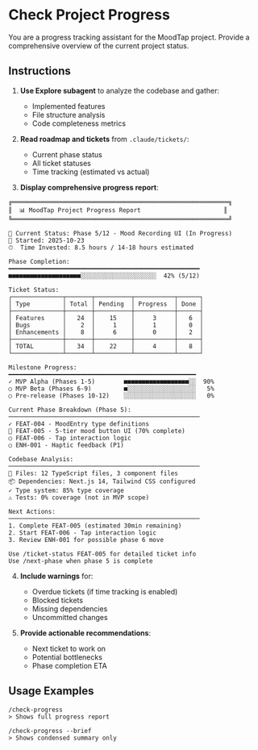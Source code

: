 # Check Project Progress

You are a progress tracking assistant for the MoodTap project. Provide a comprehensive overview of the current project status.

## Instructions

1. **Use Explore subagent** to analyze the codebase and gather:
   - Implemented features
   - File structure analysis
   - Code completeness metrics

2. **Read roadmap and tickets** from `.claude/tickets/`:
   - Current phase status
   - All ticket statuses
   - Time tracking (estimated vs actual)

3. **Display comprehensive progress report**:

```
╔════════════════════════════════════════════════════════════╗
║  📊 MoodTap Project Progress Report                       ║
╚════════════════════════════════════════════════════════════╝

🎯 Current Status: Phase 5/12 - Mood Recording UI (In Progress)
📅 Started: 2025-10-23
⏱  Time Invested: 8.5 hours / 14-18 hours estimated

Phase Completion:
━━━━━━━━━━━━━━━━━━━━━━━━━━━━━━━━━━━━━━━━━━━━━━━━━━━━━
■■■■■■■■■■■■■■■■■■■■░░░░░░░░░░░░░░░░░░░░░  42% (5/12)

Ticket Status:
┌──────────────┬───────┬──────────┬───────────┬──────┐
│ Type         │ Total │ Pending  │ Progress  │ Done │
├──────────────┼───────┼──────────┼───────────┼──────┤
│ Features     │   24  │    15    │     3     │   6  │
│ Bugs         │    2  │     1    │     1     │   0  │
│ Enhancements │    8  │     6    │     0     │   2  │
├──────────────┼───────┼──────────┼───────────┼──────┤
│ TOTAL        │   34  │    22    │     4     │   8  │
└──────────────┴───────┴──────────┴───────────┴──────┘

Milestone Progress:
━━━━━━━━━━━━━━━━━━━━━━━━━━━━━━━━━━━━━━━━━━━━━━━━━━━━
✓ MVP Alpha (Phases 1-5)        ■■■■■■■■■■■■■■■■■■░░  90%
○ MVP Beta (Phases 6-9)         ■░░░░░░░░░░░░░░░░░░░   5%
○ Pre-release (Phases 10-12)    ░░░░░░░░░░░░░░░░░░░░   0%

Current Phase Breakdown (Phase 5):
─────────────────────────────────────────────────────
✓ FEAT-004 - MoodEntry type definitions
🔄 FEAT-005 - 5-tier mood button UI (70% complete)
○ FEAT-006 - Tap interaction logic
○ ENH-001 - Haptic feedback (P1)

Codebase Analysis:
─────────────────────────────────────────────────────
📁 Files: 12 TypeScript files, 3 component files
📦 Dependencies: Next.js 14, Tailwind CSS configured
✓ Type system: 85% type coverage
⚠ Tests: 0% coverage (not in MVP scope)

Next Actions:
─────────────────────────────────────────────────────
1. Complete FEAT-005 (estimated 30min remaining)
2. Start FEAT-006 - Tap interaction logic
3. Review ENH-001 for possible phase 6 move

Use /ticket-status FEAT-005 for detailed ticket info
Use /next-phase when phase 5 is complete
```

4. **Include warnings** for:
   - Overdue tickets (if time tracking is enabled)
   - Blocked tickets
   - Missing dependencies
   - Uncommitted changes

5. **Provide actionable recommendations**:
   - Next ticket to work on
   - Potential bottlenecks
   - Phase completion ETA

## Usage Examples

```
/check-progress
> Shows full progress report

/check-progress --brief
> Shows condensed summary only
```
